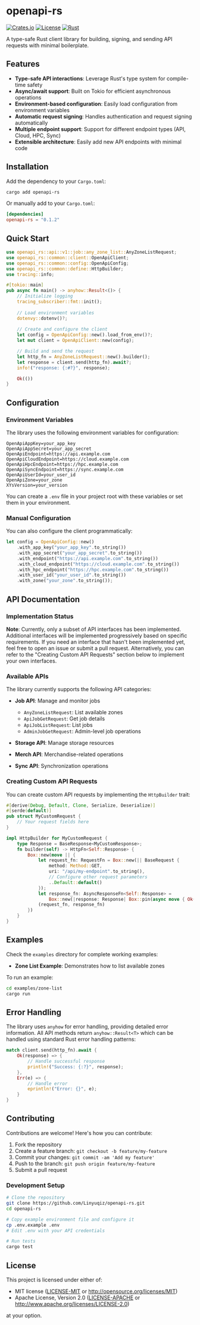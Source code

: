 # openapi-rs

[![Crates.io](https://img.shields.io/crates/v/openapi-rs.svg)](https://crates.io/crates/openapi-rs)
[![License](https://img.shields.io/crates/l/openapi-rs.svg)](https://github.com/Linyuqiz/openapi-rs/blob/main/LICENSE)
[![Rust](https://img.shields.io/badge/rust-2024-blue.svg)](https://www.rust-lang.org)

A type-safe Rust client library for building, signing, and sending API requests with minimal boilerplate.

## Features

- **Type-safe API interactions**: Leverage Rust's type system for compile-time safety
- **Async/await support**: Built on Tokio for efficient asynchronous operations
- **Environment-based configuration**: Easily load configuration from environment variables
- **Automatic request signing**: Handles authentication and request signing automatically
- **Multiple endpoint support**: Support for different endpoint types (API, Cloud, HPC, Sync)
- **Extensible architecture**: Easily add new API endpoints with minimal code

## Installation

Add the dependency to your `Cargo.toml`:

```bash
cargo add openapi-rs
```

Or manually add to your `Cargo.toml`:

```toml
[dependencies]
openapi-rs = "0.1.2"
```

## Quick Start

```rust
use openapi_rs::api::v1::job::any_zone_list::AnyZoneListRequest;
use openapi_rs::common::client::OpenApiClient;
use openapi_rs::common::config::OpenApiConfig;
use openapi_rs::common::define::HttpBuilder;
use tracing::info;

#[tokio::main]
pub async fn main() -> anyhow::Result<()> {
    // Initialize logging
    tracing_subscriber::fmt::init();
    
    // Load environment variables
    dotenvy::dotenv()?;
    
    // Create and configure the client
    let config = OpenApiConfig::new().load_from_env()?;
    let mut client = OpenApiClient::new(config);

    // Build and send the request
    let http_fn = AnyZoneListRequest::new().builder();
    let response = client.send(http_fn).await?;
    info!("response: {:#?}", response);

    Ok(())
}
```

## Configuration

### Environment Variables

The library uses the following environment variables for configuration:

```
OpenApiAppKey=your_app_key
OpenApiAppSecret=your_app_secret
OpenApiEndpoint=https://api.example.com
OpenApiCloudEndpoint=https://cloud.example.com
OpenApiHpcEndpoint=https://hpc.example.com
OpenApiSyncEndpoint=https://sync.example.com
OpenApiUserId=your_user_id
OpenApiZone=your_zone
XYsVersion=your_version
```

You can create a `.env` file in your project root with these variables or set them in your environment.

### Manual Configuration

You can also configure the client programmatically:

```rust
let config = OpenApiConfig::new()
    .with_app_key("your_app_key".to_string())
    .with_app_secret("your_app_secret".to_string())
    .with_endpoint("https://api.example.com".to_string())
    .with_cloud_endpoint("https://cloud.example.com".to_string())
    .with_hpc_endpoint("https://hpc.example.com".to_string())
    .with_user_id("your_user_id".to_string())
    .with_zone("your_zone".to_string());
```

## API Documentation

### Implementation Status

**Note**: Currently, only a subset of API interfaces has been implemented. Additional interfaces will be implemented progressively based on specific requirements. If you need an interface that hasn't been implemented yet, feel free to open an issue or submit a pull request. Alternatively, you can refer to the "Creating Custom API Requests" section below to implement your own interfaces.

### Available APIs

The library currently supports the following API categories:

- **Job API**: Manage and monitor jobs
  - `AnyZoneListRequest`: List available zones
  - `ApiJobGetRequest`: Get job details
  - `ApiJobListRequest`: List jobs
  - `AdminJobGetRequest`: Admin-level job operations

- **Storage API**: Manage storage resources

- **Merch API**: Merchandise-related operations

- **Sync API**: Synchronization operations

### Creating Custom API Requests

You can create custom API requests by implementing the `HttpBuilder` trait:

```rust
#[derive(Debug, Default, Clone, Serialize, Deserialize)]
#[serde(default)]
pub struct MyCustomRequest {
    // Your request fields here
}

impl HttpBuilder for MyCustomRequest {
    type Response = BaseResponse<MyCustomResponse>;
    fn builder(self) -> HttpFn<Self::Response> {
        Box::new(move || {
            let request_fn: RequestFn = Box::new(|| BaseRequest {
                method: Method::GET,
                uri: "/api/my-endpoint".to_string(),
                // Configure other request parameters
                ..Default::default()
            });
            let response_fn: AsyncResponseFn<Self::Response> =
                Box::new(|response: Response| Box::pin(async move { Ok(response.json().await?) }));
            (request_fn, response_fn)
        })
    }
}
```

## Examples

Check the `examples` directory for complete working examples:

- **Zone List Example**: Demonstrates how to list available zones

To run an example:

```bash
cd examples/zone-list
cargo run
```

## Error Handling

The library uses `anyhow` for error handling, providing detailed error information. All API methods return `anyhow::Result<T>` which can be handled using standard Rust error handling patterns:

```rust
match client.send(http_fn).await {
    Ok(response) => {
        // Handle successful response
        println!("Success: {:?}", response);
    },
    Err(e) => {
        // Handle error
        eprintln!("Error: {}", e);
    }
}
```

## Contributing

Contributions are welcome! Here's how you can contribute:

1. Fork the repository
2. Create a feature branch: `git checkout -b feature/my-feature`
3. Commit your changes: `git commit -am 'Add my feature'`
4. Push to the branch: `git push origin feature/my-feature`
5. Submit a pull request

### Development Setup

```bash
# Clone the repository
git clone https://github.com/Linyuqiz/openapi-rs.git
cd openapi-rs

# Copy example environment file and configure it
cp .env.example .env
# Edit .env with your API credentials

# Run tests
cargo test
```

## License

This project is licensed under either of:

- MIT license ([LICENSE-MIT](LICENSE-MIT) or http://opensource.org/licenses/MIT)
- Apache License, Version 2.0 ([LICENSE-APACHE](LICENSE-APACHE) or http://www.apache.org/licenses/LICENSE-2.0)

at your option.